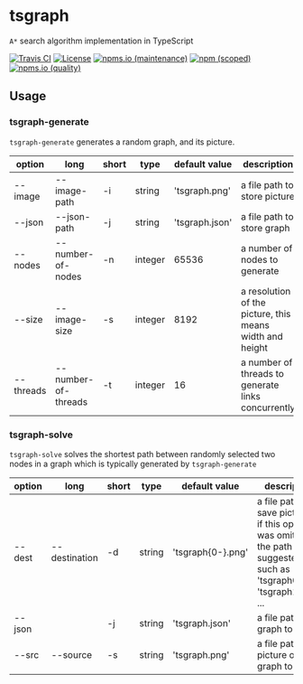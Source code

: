 # tsgraph

`A*` search algorithm implementation in TypeScript

[![Travis CI](https://img.shields.io/travis/com/kei-g/tsgraph?logo=travis&style=plastic)](https://www.travis-ci.com/github/kei-g/tsgraph)
[![License](https://img.shields.io/github/license/kei-g/tsgraph?style=plastic)](https://opensource.org/licenses/BSD-3-Clause)
[![npms.io (maintenance)](https://img.shields.io/npms-io/maintenance-score/@kei-g/tsgraph?style=plastic)](https://npms.io/search?q=%40kei-g%2Ftsgraph)
[![npm (scoped)](https://img.shields.io/npm/v/@kei-g/tsgraph?logo=npm&style=plastic)](https://npmjs.com/@kei-g/tsgraph)
[![npms.io (quality)](https://img.shields.io/npms-io/quality-score/@kei-g/tsgraph?style=plastic)](https://npms.io/search?q=%40kei-g%2Ftsgraph)

## Usage

### tsgraph-generate

`tsgraph-generate` generates a random graph, and its picture.

| option | long | short | type | default value | description |
| ---- | ---- | ---- | ---- | ---- | ---- |
| --image | --image-path | -i | string | 'tsgraph.png' | a file path to store picture |
| --json | --json-path | -j | string | 'tsgraph.json' | a file path to store graph |
| --nodes | --number-of-nodes | -n | integer | 65536 | a number of nodes to generate |
| --size | --image-size | -s | integer | 8192 | a resolution of the picture, this means width and height |
| --threads | --number-of-threads | -t | integer | 16 | a number of threads to generate links concurrently |

### tsgraph-solve

`tsgraph-solve` solves the shortest path between randomly selected two nodes in a graph which is typically generated by `tsgraph-generate`

| option | long | short | type | default value | description |
| ---- | ---- | ---- | ---- | ---- | ---- |
| --dest | --destination | -d | string | 'tsgraph{0-}.png' | a file path to save picture <br> if this option was omitted, the path is suggested such as 'tsgraph0.png', 'tsgraph1.png', ... |
| --json | | -j | string | 'tsgraph.json' | a file path of graph to solve |
| --src | --source | -s | string | 'tsgraph.png' | a file path to a picture of the graph to solve |
